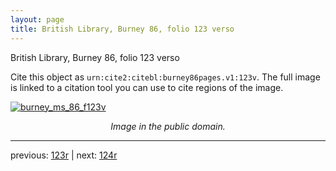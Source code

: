 ```yaml
---
layout: page
title: British Library, Burney 86, folio 123 verso
---
```


British Library, Burney 86, folio 123 verso

Cite this object as `urn:cite2:citebl:burney86pages.v1:123v`.  The full image is linked to a citation tool you can use to cite regions of the image.

[![burney_ms_86_f123v](http://www.homermultitext.org/iipsrv?IIIF=/project/homer/pyramidal/deepzoom/citebl/burney86imgs/v1/burney_ms_86_f123v.tif/full/800,/0/default.jpg)](http://www.homermultitext.org/ict2/?urn=urn:cite2:citebl:burney86imgs.v1:burney_ms_86_f123v) 

<p style="text-align: center; font-style: italic;">Image in the public domain.</p>

---

previous: [123r](../123r/) | next: [124r](../124r/)